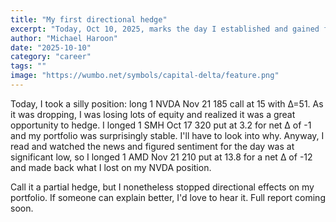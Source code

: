 ```yaml
---
title: "My first directional hedge"
excerpt: "Today, Oct 10, 2025, marks the day I established and gained from a successful hedge in the equity options!"
author: "Michael Haroon"
date: "2025-10-10"
category: "career"
tags: ""
image: "https://wumbo.net/symbols/capital-delta/feature.png"
---
```


Today, I took a silly position: long 1 NVDA Nov 21 185 call at 15 with Δ=51. As it was dropping, I was losing lots of equity and realized it was a great opportunity to hedge. I longed 1 SMH Oct 17 320 put at 3.2 for net Δ of -1 and my portfolio was surprisingly stable. I'll have to look into why. Anyway, I read and watched the news and figured sentiment for the day was at significant low, so I longed 1 AMD Nov 21 210 put at 13.8 for a net Δ of -12 and made back what I lost on my NVDA position.

Call it a partial hedge, but I nonetheless stopped directional effects on my portfolio. If someone can explain better, I'd love to hear it. Full report coming soon.